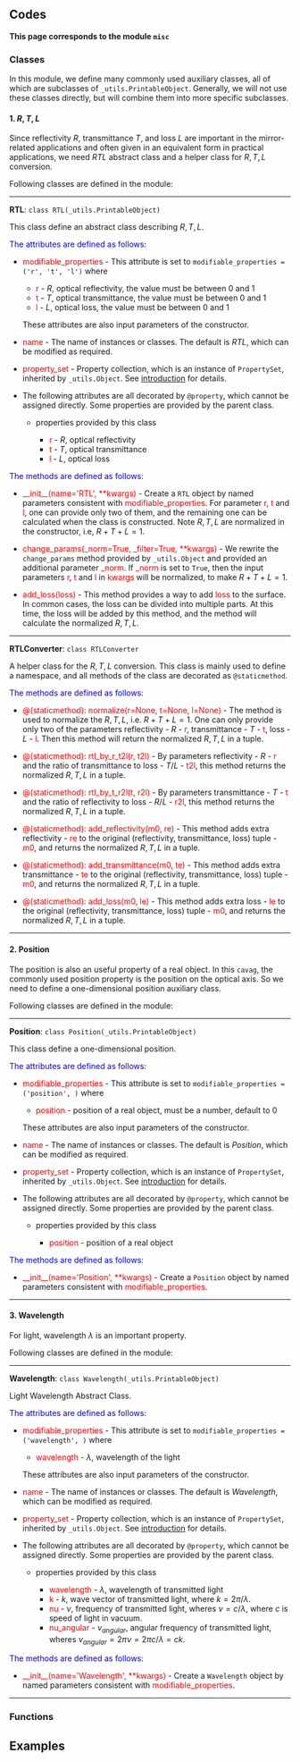 ## Codes

**This page corresponds to the module `misc`** 

### Classes

In this module, we define many commonly used auxiliary classes, all of which are subclasses of `_utils.PrintableObject`. Generally, we will not use these classes directly, but will combine them into more specific subclasses. 

#### 1. $R,T,L$

Since reflectivity $R$, transmittance $T$, and loss $L$ are important in the mirror-related applications and often given in an equivalent form in practical applications, we need $RTL$ abstract class and a helper class for $R,T,L$ conversion. 

Following classes are defined in the module:

----

<strong class="object" id="RTL">RTL</strong>: `class RTL(_utils.PrintableObject)`

This class define an abstract class describing $R,T,L$.

<p style="color:blue;">The attributes are defined as follows:</p>

- <span class="prop" style="color:red;">modifiable_properties</span> - This attribute is set to `modifiable_properties = ('r', 't', 'l')` where

  - <span class="prop" style="color:red;">r</span> - $R$, optical reflectivity, the value must be between $0$ and $1$
  - <span class="prop" style="color:red;">t</span> - $T$, optical transmittance, the value must be between $0$ and $1$
  - <span class="prop" style="color:red;">l</span> - $L$, optical loss, the value must be between $0$ and $1$

  These attributes are also input parameters of the constructor. 

- <span class="prop" style="color:red;">name</span> - The name of instances or classes. The default is *RTL*, which can be modified as required. 

- <span class="prop" style="color:red;">property_set</span> -  Property collection, which is an instance of `PropertySet`, inherited by `_utils.Object`. See [introduction](introduction.md) for details.

- The following attributes are all decorated by `@property`, which cannot be assigned directly. Some properties are provided by the parent class.

  - properties provided by this class
    
    - <span class="prop" style="color:red;">r</span> - $R$, optical reflectivity
    - <span class="prop" style="color:red;">t</span> - $T$, optical transmittance
    - <span class="prop" style="color:red;">l</span> - $L$, optical loss

<p style="color:blue;">The methods are defined as follows:</p>

- <span class="prop" style="color:red;">\_\_init\_\_(name='RTL', **kwargs)</span>  - Create a `RTL` object by named parameters consistent with <span class="prop" style="color:red;">modifiable_properties</span>. For parameter <span class="prop" style="color:red;">r</span>, <span class="prop" style="color:red;">t</span> and <span class="prop" style="color:red;">l</span>, one can provide only two of them, and the remaining one can be calculated when the class is constructed. Note $R,T,L$ are normalized in the constructor, i.e, $R+T+L=1$.
  
- <span class="prop" style="color:red;">change_params(\_norm=True, \_filter=True, **kwargs)</span> - We rewrite the `change_params` method provided by <code>_utils.<a class="module-object-refer-to" module="introduction">Object</a></code> and provided an additional parameter <span class="prop" style="color:red;">\_norm</span>. If <span class="prop" style="color:red;">\_norm</span> is set to `True`, then the input parameters <span class="prop" style="color:red;">r</span>, <span class="prop" style="color:red;">t</span> and <span class="prop" style="color:red;">l</span> in <span class="prop" style="color:red;">kwargs</span> will be normalized, to make $R+T+L=1$.
  
- <span class="prop" style="color:red;">add_loss(loss)</span> - This method provides a way to add <span class="prop" style="color:red;">loss</span> to the surface. In common cases, the loss can be divided into multiple parts. At this time, the loss will be added by this method, and the method will calculate the normalized $R,T,L$.

----

<strong class="object" id="RTLConverter">RTLConverter</strong>: `class RTLConverter`

A helper class for the $R,T,L$ conversion. This class is mainly used to define a namespace, and all methods of the class are decorated as `@staticmethod`.

<p style="color:blue;">The methods are defined as follows:</p>

- <span class="prop" style="color:red;">@(staticmethod): normalize(r=None, t=None, l=None)</span> - The method is used to normalize the $R,T,L$, i.e. $R+T+L=1$. One can only provide only two of the parameters reflectivity - $R$ - <span class="prop" style="color:red;">r</span>, transmittance - $T$ - <span class="prop" style="color:red;">t</span>, loss - $L$ - <span class="prop" style="color:red;">l</span>. Then this method will return the normalized $R,T,L$ in a tuple.
  
- <span class="prop" style="color:red;">@(staticmethod): rtl_by_r_t2l(r, t2l)</span> - By parameters reflectivity - $R$ - <span class="prop" style="color:red;">r</span> and the ratio of transmittance to loss - $T/L$ - <span class="prop" style="color:red;">t2l</span>, this method returns the normalized $R,T,L$ in a tuple.
  
- <span class="prop" style="color:red;">@(staticmethod): rtl_by_t_r2l(t, r2l)</span> - By parameters transmittance - $T$ - <span class="prop" style="color:red;">t</span> and the ratio of reflectivity to loss - $R/L$ - <span class="prop" style="color:red;">r2l</span>, this method returns the normalized $R,T,L$ in a tuple.
  
- <span class="prop" style="color:red;">@(staticmethod): add_reflectivity(m0, re)</span> - This method adds extra reflectivity - <span class="prop" style="color:red;">re</span> to the original (reflectivity, transmittance, loss) tuple - <span class="prop" style="color:red;">m0</span>, and returns the normalized $R,T,L$ in a tuple.
  
- <span class="prop" style="color:red;">@(staticmethod): add_transmittance(m0, te)</span> - This method adds extra transmittance - <span class="prop" style="color:red;">te</span> to the original (reflectivity, transmittance, loss) tuple - <span class="prop" style="color:red;">m0</span>, and returns the normalized $R,T,L$ in a tuple.
  
- <span class="prop" style="color:red;">@(staticmethod): add_loss(m0, le)</span> - This method adds extra loss - <span class="prop" style="color:red;">le</span> to the original (reflectivity, transmittance, loss) tuple - <span class="prop" style="color:red;">m0</span>, and returns the normalized $R,T,L$ in a tuple.

----

#### 2. Position

The position is also an useful property of a real object. In this `cavag`, the commonly used position property is the position on the optical axis. So we need to define a one-dimensional position auxiliary class. 

Following classes are defined in the module:

----

<strong class="object" id="Position">Position</strong>: `class Position(_utils.PrintableObject)`

This class define a one-dimensional position.

<p style="color:blue;">The attributes are defined as follows:</p>

- <span class="prop" style="color:red;">modifiable_properties</span> - This attribute is set to `modifiable_properties = ('position', )` where

  - <span class="prop" style="color:red;">position</span> - position of a real object, must be a number, default to $0$

  These attributes are also input parameters of the constructor. 

- <span class="prop" style="color:red;">name</span> - The name of instances or classes. The default is *Position*, which can be modified as required. 
  
- <span class="prop" style="color:red;">property_set</span> -  Property collection, which is an instance of `PropertySet`, inherited by `_utils.Object`. See [introduction](introduction.md) for details.
  
- The following attributes are all decorated by `@property`, which cannot be assigned directly. Some properties are provided by the parent class.
  
  - properties provided by this class
    
    - <span class="prop" style="color:red;">position</span> - position of a real object

<p style="color:blue;">The methods are defined as follows:</p>

- <span class="prop" style="color:red;">\_\_init\_\_(name='Position', **kwargs)</span>  - Create a `Position` object by named parameters consistent with <span class="prop" style="color:red;">modifiable_properties</span>.

----

#### 3. Wavelength

For light, wavelength $\lambda$ is an important property. 

Following classes are defined in the module:

----

<strong class="object" id="Wavelength">Wavelength</strong>: `class Wavelength(_utils.PrintableObject)`

Light Wavelength Abstract Class.

<p style="color:blue;">The attributes are defined as follows:</p>

- <span class="prop" style="color:red;">modifiable_properties</span> - This attribute is set to `modifiable_properties = ('wavelength', )` where

  - <span class="prop" style="color:red;">wavelength</span> - $\lambda$, wavelength of the light

  These attributes are also input parameters of the constructor. 

- <span class="prop" style="color:red;">name</span> - The name of instances or classes. The default is *Wavelength*, which can be modified as required. 

- <span class="prop" style="color:red;">property_set</span> -  Property collection, which is an instance of `PropertySet`, inherited by `_utils.Object`. See [introduction](introduction.md) for details.

- The following attributes are all decorated by `@property`, which cannot be assigned directly. Some properties are provided by the parent class.

  - properties provided by this class

    - <span class="prop" style="color:red;">wavelength</span> - $\lambda$, wavelength of transmitted light
    - <span class="prop" style="color:red;">k</span> - $k$, wave vector of transmitted light, where $k=2\pi/\lambda$.
    - <span class="prop" style="color:red;">nu</span> - $\nu$, frequency of transmitted light, wheres $\nu=c/\lambda$, where $c$ is speed of light in vacuum.
    - <span class="prop" style="color:red;">nu_angular</span> - $\nu_{angular}$, angular frequency of transmitted light, wheres $\nu_{angular}=2\pi \nu=2\pi c/\lambda=ck$.

<p style="color:blue;">The methods are defined as follows:</p>

- <span class="prop" style="color:red;">\_\_init\_\_(name='Wavelength', **kwargs)</span>  - Create a `Wavelength` object by named parameters consistent with <span class="prop" style="color:red;">modifiable_properties</span>.

----

### Functions



## Examples

